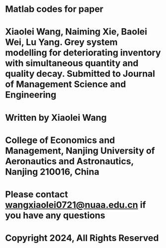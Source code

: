 # Matlab codes for paper
# Xiaolei Wang, Naiming Xie, Baolei Wei, Lu Yang. Grey system modelling for deteriorating inventory with simultaneous quantity and quality decay. Submitted to Journal of Management Science and Engineering
# Written by Xiaolei Wang
# College of Economics and Management, Nanjing University of Aeronautics and Astronautics, Nanjing 210016, China
# Please contact wangxiaolei0721@nuaa.edu.cn if you have any questions
# Copyright 2024, All Rights Reserved
